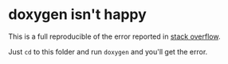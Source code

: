 # doxygen isn't happy

This is a full reproducible of the error reported in
[stack overflow](http://stackoverflow.com/questions/37900027/doxygen-parameters-of-member-my-function-are-not-all-documented).

Just `cd` to this folder and run `doxygen` and you'll get the error.
